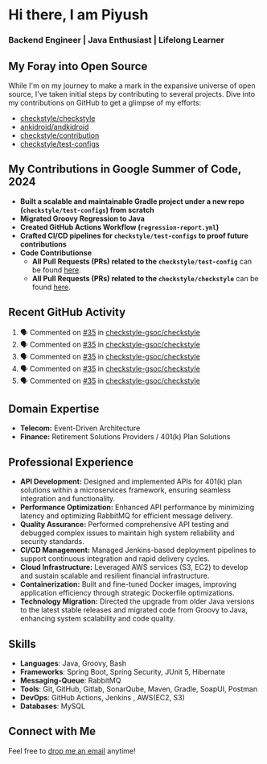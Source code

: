 # Hi there, I am Piyush
### Backend Engineer | Java Enthusiast | Lifelong Learner

## My Foray into Open Source
While I'm on my journey to make a mark in the expansive universe of open source, I've taken initial steps by contributing to several projects. Dive into my contributions on GitHub to get a glimpse of my efforts:
- [checkstyle/checkstyle](https://github.com/checkstyle/checkstyle/pulls?q=is%3Apr+author%3Arelentless-pursuit+is%3Amerged+merged%3A%3E2023-01-01)
- [ankidroid/andkidroid](https://github.com/ankidroid/Anki-Android/pulls?q=is%3Apr+author%3Arelentless-pursuit+is%3Amerged+merged%3A%3E2023-01-01)
- [checkstyle/contribution](https://github.com/checkstyle/contribution/pulls?q=is%3Apr+author%3Arelentless-pursuit)
- [checkstyle/test-configs](https://github.com/checkstyle/test-configs/pulls?q=is%3Apr+is%3Amerged)

## My Contributions in Google Summer of Code, 2024
- **Built a scalable and maintainable Gradle project under a new repo (`checkstyle/test-configs`) from scratch**
- **Migrated Groovy Regression to Java**
- **Created GitHub Actions Workflow (`regression-report.yml`)**
- **Crafted CI/CD pipelines for `checkstyle/test-configs` to proof future contributions**
- **Code Contributionse**
  - **All Pull Requests (PRs) related to the `checkstyle/test-config`** can be found [here](https://github.com/checkstyle/test-configs/pulls?q=is%3Apr+is%3Amerged+author%3Arelentless-pursuit+created%3A%3E%3D2024-05-01+merged%3A%3C%3D2024-10-16).
  - **All Pull Requests (PRs) related to the `checkstyle/checkstyle`** can be found [here](https://github.com/checkstyle/checkstyle/pulls?q=is%3Apr+is%3Amerged+author%3Arelentless-pursuit+created%3A%3E%3D2024-05-01+merged%3A%3C%3D2024-10-16).

## Recent GitHub Activity
<!--START_SECTION:activity-->
1. 🗣 Commented on [#35](https://github.com/checkstyle-gsoc/checkstyle/pull/35#issuecomment-2617227938) in [checkstyle-gsoc/checkstyle](https://github.com/checkstyle-gsoc/checkstyle)
2. 🗣 Commented on [#35](https://github.com/checkstyle-gsoc/checkstyle/pull/35#issuecomment-2617164107) in [checkstyle-gsoc/checkstyle](https://github.com/checkstyle-gsoc/checkstyle)
3. 🗣 Commented on [#35](https://github.com/checkstyle-gsoc/checkstyle/pull/35#issuecomment-2617142391) in [checkstyle-gsoc/checkstyle](https://github.com/checkstyle-gsoc/checkstyle)
4. 🗣 Commented on [#35](https://github.com/checkstyle-gsoc/checkstyle/pull/35#issuecomment-2617116658) in [checkstyle-gsoc/checkstyle](https://github.com/checkstyle-gsoc/checkstyle)
5. 🗣 Commented on [#35](https://github.com/checkstyle-gsoc/checkstyle/pull/35#issuecomment-2617087674) in [checkstyle-gsoc/checkstyle](https://github.com/checkstyle-gsoc/checkstyle)
<!--END_SECTION:activity-->

## Domain Expertise
- **Telecom:** Event-Driven Architecture
- **Finance:** Retirement Solutions Providers / 401(k) Plan Solutions

## Professional Experience
- **API Development:** Designed and implemented APIs for 401(k) plan solutions within a microservices framework, ensuring seamless integration and functionality.
- **Performance Optimization:** Enhanced API performance by minimizing latency and optimizing RabbitMQ for efficient message delivery.
- **Quality Assurance:** Performed comprehensive API testing and debugged complex issues to maintain high system reliability and security standards.
- **CI/CD Management:** Managed Jenkins-based deployment pipelines to support continuous integration and rapid delivery cycles.
- **Cloud Infrastructure:** Leveraged AWS services (S3, EC2) to develop and sustain scalable and resilient financial infrastructure.
- **Containerization:** Built and fine-tuned Docker images, improving application efficiency through strategic Dockerfile optimizations.
- **Technology Migration:** Directed the upgrade from older Java versions to the latest stable releases and migrated code from Groovy to Java, enhancing system scalability and code quality.

## Skills
- **Languages**: Java, Groovy, Bash  
- **Frameworks**: Spring Boot, Spring Security, JUnit 5, Hibernate
- **Messaging-Queue**: RabbitMQ  
- **Tools**: Git, GitHub, Gitlab, SonarQube, Maven, Gradle, SoapUI, Postman  
- **DevOps**: GitHub Actions, Jenkins , AWS(EC2, S3)
- **Databases**: MySQL

## Connect with Me
Feel free to [drop me an email](mailto:piyush.sadangi@gmail.com) anytime!
